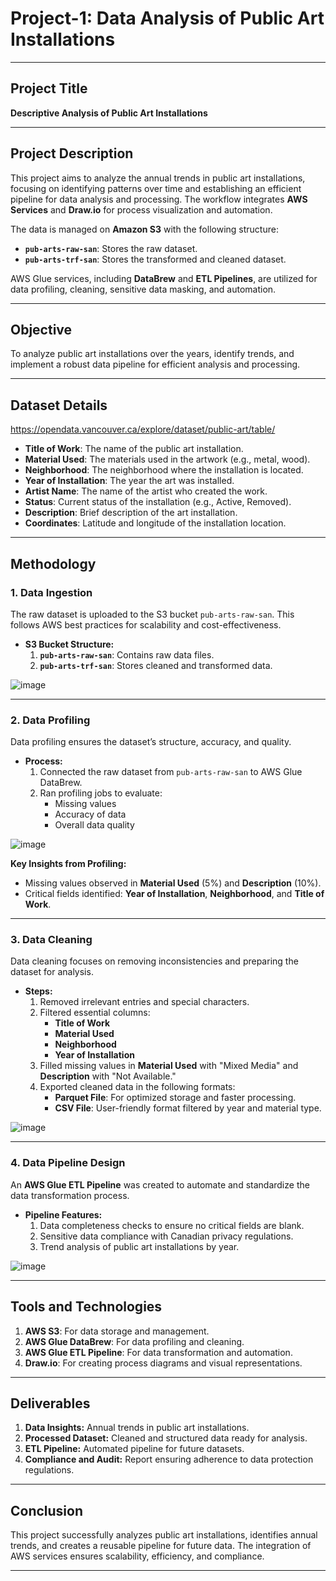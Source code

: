 # **Project-1: Data Analysis of Public Art Installations**

---

## **Project Title**
**Descriptive Analysis of Public Art Installations**

---

## **Project Description**
This project aims to analyze the annual trends in public art installations, focusing on identifying patterns over time and establishing an efficient pipeline for data analysis and processing. The workflow integrates **AWS Services** and **Draw.io** for process visualization and automation.  

The data is managed on **Amazon S3** with the following structure:  
- **`pub-arts-raw-san`**: Stores the raw dataset.  
- **`pub-arts-trf-san`**: Stores the transformed and cleaned dataset.  

AWS Glue services, including **DataBrew** and **ETL Pipelines**, are utilized for data profiling, cleaning, sensitive data masking, and automation.

---

## **Objective**
To analyze public art installations over the years, identify trends, and implement a robust data pipeline for efficient analysis and processing.

---

## **Dataset Details**
https://opendata.vancouver.ca/explore/dataset/public-art/table/
- **Title of Work**: The name of the public art installation.  
- **Material Used**: The materials used in the artwork (e.g., metal, wood).  
- **Neighborhood**: The neighborhood where the installation is located.  
- **Year of Installation**: The year the art was installed.  
- **Artist Name**: The name of the artist who created the work.  
- **Status**: Current status of the installation (e.g., Active, Removed).  
- **Description**: Brief description of the art installation.  
- **Coordinates**: Latitude and longitude of the installation location.  

---

## **Methodology**

### **1. Data Ingestion**
The raw dataset is uploaded to the S3 bucket `pub-arts-raw-san`. This follows AWS best practices for scalability and cost-effectiveness.  

- **S3 Bucket Structure:**  
  1. **`pub-arts-raw-san`**: Contains raw data files.  
  2. **`pub-arts-trf-san`**: Stores cleaned and transformed data.  

![image](https://github.com/user-attachments/assets/404ae9e9-9463-4e47-866f-11f7064f95d8)

---

### **2. Data Profiling**
Data profiling ensures the dataset’s structure, accuracy, and quality.  

- **Process:**  
  1. Connected the raw dataset from `pub-arts-raw-san` to AWS Glue DataBrew.  
  2. Ran profiling jobs to evaluate:  
     - Missing values  
     - Accuracy of data  
     - Overall data quality  

![image](https://github.com/user-attachments/assets/f43ef7b6-0ebd-49da-8e72-6c1fd02629ec)  

**Key Insights from Profiling:**  
- Missing values observed in **Material Used** (5%) and **Description** (10%).  
- Critical fields identified: **Year of Installation**, **Neighborhood**, and **Title of Work**.  

---

### **3. Data Cleaning**
Data cleaning focuses on removing inconsistencies and preparing the dataset for analysis.  

- **Steps:**  
  1. Removed irrelevant entries and special characters.  
  2. Filtered essential columns:  
     - **Title of Work**  
     - **Material Used**  
     - **Neighborhood**  
     - **Year of Installation**  
  3. Filled missing values in **Material Used** with "Mixed Media" and **Description** with "Not Available."  
  4. Exported cleaned data in the following formats:  
     - **Parquet File**: For optimized storage and faster processing.  
     - **CSV File**: User-friendly format filtered by year and material type.  

![image](https://github.com/user-attachments/assets/486d7264-7c5b-4b2f-a781-a642bca65b32)  

---

### **4. Data Pipeline Design**
An **AWS Glue ETL Pipeline** was created to automate and standardize the data transformation process.  

- **Pipeline Features:**  
  1. Data completeness checks to ensure no critical fields are blank.  
  2. Sensitive data compliance with Canadian privacy regulations.  
  3. Trend analysis of public art installations by year.  

![image](https://github.com/user-attachments/assets/97ee9336-6537-4c9b-ac95-1204e5e3e1e1)  

---

## **Tools and Technologies**
1. **AWS S3**: For data storage and management.  
2. **AWS Glue DataBrew**: For data profiling and cleaning.  
3. **AWS Glue ETL Pipeline**: For data transformation and automation.  
4. **Draw.io**: For creating process diagrams and visual representations.  

---

## **Deliverables**
1. **Data Insights:** Annual trends in public art installations.  
2. **Processed Dataset:** Cleaned and structured data ready for analysis.  
3. **ETL Pipeline:** Automated pipeline for future datasets.  
4. **Compliance and Audit:** Report ensuring adherence to data protection regulations.  

---

## **Conclusion**
This project successfully analyzes public art installations, identifies annual trends, and creates a reusable pipeline for future data. The integration of AWS services ensures scalability, efficiency, and compliance.  

---
